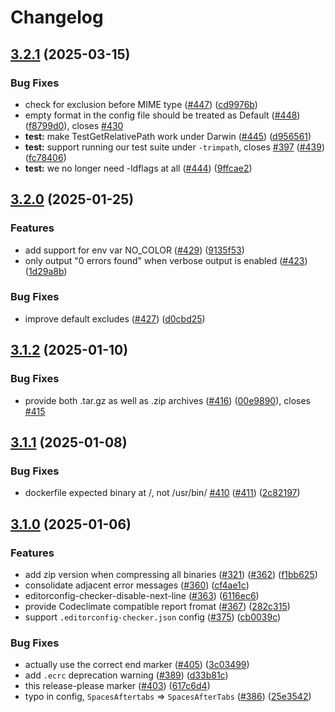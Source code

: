 # Changelog

## [3.2.1](https://github.com/editorconfig-checker/editorconfig-checker/compare/v3.2.0...v3.2.1) (2025-03-15)


### Bug Fixes

* check for exclusion before MIME type ([#447](https://github.com/editorconfig-checker/editorconfig-checker/issues/447)) ([cd9976b](https://github.com/editorconfig-checker/editorconfig-checker/commit/cd9976ba25738a02a2130a7fc5e729ed9d6b7251))
* empty format in the config file should be treated as Default ([#448](https://github.com/editorconfig-checker/editorconfig-checker/issues/448)) ([f8799d0](https://github.com/editorconfig-checker/editorconfig-checker/commit/f8799d0915e6c7a3c82941c14b5bafcf472283cf)), closes [#430](https://github.com/editorconfig-checker/editorconfig-checker/issues/430)
* **test:** make TestGetRelativePath work under Darwin ([#445](https://github.com/editorconfig-checker/editorconfig-checker/issues/445)) ([d956561](https://github.com/editorconfig-checker/editorconfig-checker/commit/d95656138c991c47847015902c75f46aeccb8d06))
* **test:** support running our test suite under `-trimpath`, closes [#397](https://github.com/editorconfig-checker/editorconfig-checker/issues/397) ([#439](https://github.com/editorconfig-checker/editorconfig-checker/issues/439)) ([fc78406](https://github.com/editorconfig-checker/editorconfig-checker/commit/fc78406ae4d64dc63256c5b37db61b770bf5e436))
* **test:** we no longer need -ldflags at all ([#444](https://github.com/editorconfig-checker/editorconfig-checker/issues/444)) ([9ffcae2](https://github.com/editorconfig-checker/editorconfig-checker/commit/9ffcae2b7d984c6bf48fde83aaf55ab8962a927a))

## [3.2.0](https://github.com/editorconfig-checker/editorconfig-checker/compare/v3.1.2...v3.2.0) (2025-01-25)


### Features

* add support for env var NO_COLOR ([#429](https://github.com/editorconfig-checker/editorconfig-checker/issues/429)) ([9135f53](https://github.com/editorconfig-checker/editorconfig-checker/commit/9135f531e762ad4c02f4bf45f03888771773da56))
* only output "0 errors found" when verbose output is enabled ([#423](https://github.com/editorconfig-checker/editorconfig-checker/issues/423)) ([1d29a8b](https://github.com/editorconfig-checker/editorconfig-checker/commit/1d29a8b16b4cde8d46f80db29e60330c5bd16095))


### Bug Fixes

* improve default excludes ([#427](https://github.com/editorconfig-checker/editorconfig-checker/issues/427)) ([d0cbd25](https://github.com/editorconfig-checker/editorconfig-checker/commit/d0cbd250caa46a07994b6161ccf2bb4910571a23))

## [3.1.2](https://github.com/editorconfig-checker/editorconfig-checker/compare/v3.1.1...v3.1.2) (2025-01-10)


### Bug Fixes

* provide both .tar.gz as well as .zip archives ([#416](https://github.com/editorconfig-checker/editorconfig-checker/issues/416)) ([00e9890](https://github.com/editorconfig-checker/editorconfig-checker/commit/00e9890847982b2503ec3a11ff539bf2ac4c34c6)), closes [#415](https://github.com/editorconfig-checker/editorconfig-checker/issues/415)

## [3.1.1](https://github.com/editorconfig-checker/editorconfig-checker/compare/v3.1.0...v3.1.1) (2025-01-08)


### Bug Fixes

* dockerfile expected binary at /, not /usr/bin/ [#410](https://github.com/editorconfig-checker/editorconfig-checker/issues/410) ([#411](https://github.com/editorconfig-checker/editorconfig-checker/issues/411)) ([2c82197](https://github.com/editorconfig-checker/editorconfig-checker/commit/2c821979c0b3ea291f65ec813cae3fa265603528))

## [3.1.0](https://github.com/editorconfig-checker/editorconfig-checker/compare/v3.0.3...v3.1.0) (2025-01-06)


### Features

* add zip version when compressing all binaries ([#321](https://github.com/editorconfig-checker/editorconfig-checker/issues/321)) ([#362](https://github.com/editorconfig-checker/editorconfig-checker/issues/362)) ([f1bb625](https://github.com/editorconfig-checker/editorconfig-checker/commit/f1bb625f2553952d4d8c72e3f97d17417f0c1ef7))
* consolidate adjacent error messages ([#360](https://github.com/editorconfig-checker/editorconfig-checker/issues/360)) ([cf4ae1c](https://github.com/editorconfig-checker/editorconfig-checker/commit/cf4ae1ccede331b2aa1b115f1de5257737de7eef))
* editorconfig-checker-disable-next-line ([#363](https://github.com/editorconfig-checker/editorconfig-checker/issues/363)) ([6116ec6](https://github.com/editorconfig-checker/editorconfig-checker/commit/6116ec6685b33652e9e25def9b8897ed4b015c7d))
* provide Codeclimate compatible report fromat ([#367](https://github.com/editorconfig-checker/editorconfig-checker/issues/367)) ([282c315](https://github.com/editorconfig-checker/editorconfig-checker/commit/282c315bd1c48f49cc1328de36e2ba4433c50249))
* support `.editorconfig-checker.json` config ([#375](https://github.com/editorconfig-checker/editorconfig-checker/issues/375)) ([cb0039c](https://github.com/editorconfig-checker/editorconfig-checker/commit/cb0039cfe68a11139011bcffe84b8ff62b3209bb))


### Bug Fixes

* actually use the correct end marker ([#405](https://github.com/editorconfig-checker/editorconfig-checker/issues/405)) ([3c03499](https://github.com/editorconfig-checker/editorconfig-checker/commit/3c034994cba21db7babd33672a0d26184ff88255))
* add `.ecrc` deprecation warning ([#389](https://github.com/editorconfig-checker/editorconfig-checker/issues/389)) ([d33b81c](https://github.com/editorconfig-checker/editorconfig-checker/commit/d33b81cc71c2eb740dd3e1c00f07dbc430b89087))
* this release-please marker ([#403](https://github.com/editorconfig-checker/editorconfig-checker/issues/403)) ([617c6d4](https://github.com/editorconfig-checker/editorconfig-checker/commit/617c6d44b5a8668de16bf67038dd5930e01c074e))
* typo in config, `SpacesAftertabs` =&gt; `SpacesAfterTabs` ([#386](https://github.com/editorconfig-checker/editorconfig-checker/issues/386)) ([25e3542](https://github.com/editorconfig-checker/editorconfig-checker/commit/25e3542ee45b0bd5cbdd450ba8eebee6ad3bba43))
